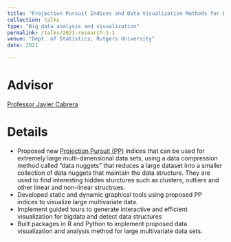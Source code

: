 ```yaml
---
title: "Projection Pursuit Indices and Data Visualization Methods for Big Data"
collection: talks
type: "Big data analysis and visualization"
permalink: /talks/2021-research-1-1
venue: "Dept. of Statistics, Rutgers University"
date: 2021

---
```


Advisor
======
[Professor Javier Cabrera](https://statistics.rutgers.edu/people-pages/faculty/people/130-faculty/370-javier-cabrera)

Details
======
* Proposed new [Projection Pursuit (PP)](https://en.wikipedia.org/wiki/Projection_pursuit) indices that can be used for extremely large multi-dimensional data sets, using a data compression method called “data nuggets” that reduces a large dataset into a smaller collection of data nuggets that maintain the data structure. They are used to find interesting hidden sturctures such as clusters, outliers and other linear and non-linear structrues.
* Developed static and dynamic graphical tools using proposed PP indices to visualize large multivariate data.
* Implement guided tours to generate interactive and efficient visualization for bigdata and detect data structures
* Built packages in R and Python to implement proposed data visualization and analysis method for large multivariate data sets.

